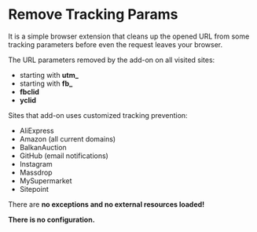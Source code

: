 # Remove Tracking Params
It is a simple browser extension that cleans up the opened URL from some tracking parameters before even the request leaves your browser.

The URL parameters removed by the add-on on all visited sites:
<ul>
  <li>starting with <strong>utm_</strong></li>
  <li>starting with <strong>fb_</strong></li>
  <li><strong>fbclid</strong></li>
  <li><strong>yclid</strong></li>
</ul>

Sites that add-on uses customized tracking prevention:
<ul>
  <li>AliExpress</li>
  <li>Amazon (all current domains)</li>
  <li>BalkanAuction</li>
  <li>GitHub (email notifications)</li>
  <li>Instagram</li>
  <li>Massdrop</li>
  <li>MySupermarket</li>
  <li>Sitepoint</li>
</ul>

There are <strong>no exceptions<strong> and <strong>no external</strong> resources loaded!

There is no configuration.
